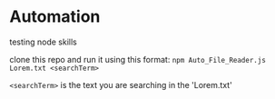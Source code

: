 # Automation
testing node skills

clone this repo and run it using this format:
`npm Auto_File_Reader.js Lorem.txt <searchTerm>`

`<searchTerm>` is the text you are searching in the 'Lorem.txt'
